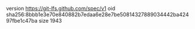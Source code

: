 version https://git-lfs.github.com/spec/v1
oid sha256:8bbb1e3e70e840882b7edaa6e28e7be50814327889034442ba42497fbe1c47ba
size 1943
